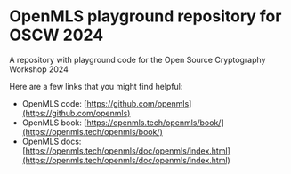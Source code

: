 # OpenMLS playground repository for OSCW 2024

A repository with playground code for the Open Source Cryptography Workshop 2024

Here are a few links that you might find helpful:

- OpenMLS code: [https://github.com/openmls](https://github.com/openmls)
- OpenMLS book: [https://openmls.tech/openmls/book/](https://openmls.tech/openmls/book/)
- OpenMLS docs: [https://openmls.tech/openmls/doc/openmls/index.html](https://openmls.tech/openmls/doc/openmls/index.html)
